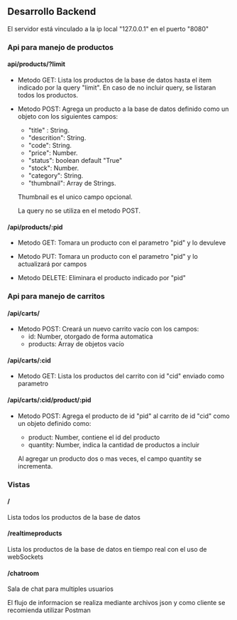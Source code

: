 ## Desarrollo Backend

El servidor está vinculado a la ip local "127.0.0.1" en el puerto "8080"

### Api para manejo de productos

#### **api/products/?limit**

-   Metodo GET: Lista los productos de la base de datos hasta el item indicado por la query "limit". En caso de no incluir query, se listaran todos los productos.

-   Metodo POST: Agrega un producto a la base de datos definido como un objeto con los siguientes campos:

    -   "title" : String.
    -   "descrition": String.
    -   "code": String.
    -   "price": Number.
    -   "status": boolean default "True"
    -   "stock": Number.
    -   "category": String.
    -   "thumbnail": Array de Strings.

    Thumbnail es el unico campo opcional.

    La query no se utiliza en el metodo POST.

#### **/api/products/:pid**

-   Metodo GET: Tomara un producto con el parametro "pid" y lo devuleve

-   Metodo PUT: Tomara un producto con el parametro "pid" y lo actualizará por campos

-   Metodo DELETE: Eliminara el producto indicado por "pid"

### Api para manejo de carritos

#### **/api/carts/**

-   Metodo POST: Creará un nuevo carrito vacío con los campos:
    -   id: Number, otorgado de forma automatica
    -   products: Array de objetos vacío

#### **/api/carts/:cid**

-   Metodo GET: Lista los productos del carrito con id "cid" enviado como parametro

#### **/api/carts/:cid/product/:pid**

-   Metodo POST: Agrega el producto de id "pid" al carrito de id "cid" como un objeto definido como:

    -   product: Number, contiene el id del producto
    -   quantity: Number, indica la cantidad de productos a incluir

    Al agregar un producto dos o mas veces, el campo quantity se incrementa.


### Vistas

#### **/**
Lista todos los productos de la base de datos

#### **/realtimeproducts**
Lista los productos de la base de datos en tiempo real con el uso de webSockets

#### **/chatroom**
Sala de chat para multiples usuarios

El flujo de informacion se realiza mediante archivos json y como cliente se recomienda utilizar Postman
